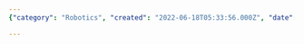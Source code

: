 ```yaml
---
{"category": "Robotics", "created": "2022-06-18T05:33:56.000Z", "date": "2022-06-18 05:33:56", "description": "The article discusses innovative robots designed for recycling purposes. One robot is specialized in collecting plastic bottles, while the other retrieves coins from coin machines. These robots are aimed at promoting environmental conservation and efficiency in the recycling process.", "modified": "2022-08-18T16:40:03.828Z", "tags": ["hardware", "idea", "robot", "stub"], "title": "捡塑料瓶机器人 吸硬币 回收硬币机器人"}

---
```

